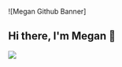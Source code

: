 ![Megan Github Banner]

## Hi there, I'm Megan 👋

<img align="center" src="https://github-readme-stats.vercel.app/api?username=Megan-J&show_icons=true&theme=rose_pine" />
